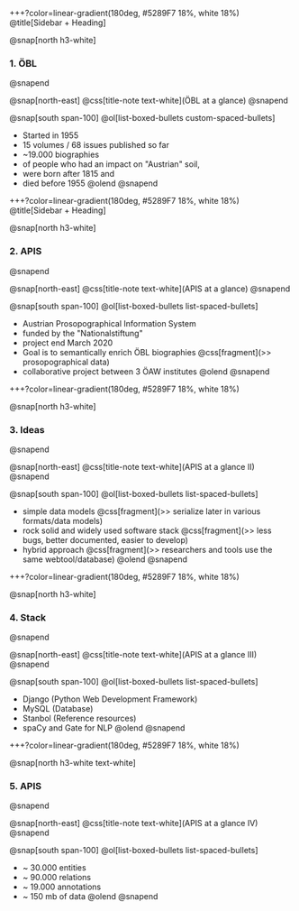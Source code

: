 +++?color=linear-gradient(180deg, #5289F7 18%, white 18%)
@title[Sidebar + Heading]

@snap[north h3-white]
### 1. ÖBL
@snapend

@snap[north-east]
@css[title-note text-white](ÖBL at a glance)
@snapend

@snap[south span-100]
@ol[list-boxed-bullets custom-spaced-bullets]
- Started in 1955
- 15 volumes / 68 issues published so far
- ~19.000 biographies
- of people who had an impact on "Austrian" soil,
- were born after 1815 and
- died before 1955
@olend
@snapend

+++?color=linear-gradient(180deg, #5289F7 18%, white 18%)
@title[Sidebar + Heading]

@snap[north h3-white]
### 2. APIS
@snapend

@snap[north-east]
@css[title-note text-white](APIS at a glance)
@snapend

@snap[south span-100]
@ol[list-boxed-bullets list-spaced-bullets]
- Austrian Prosopographical Information System
- funded by the "Nationalstiftung"
- project end March 2020
- Goal is to semantically enrich ÖBL biographies @css[fragment](\>\> prosopographical data)
- collaborative project between 3 ÖAW institutes
@olend
@snapend

+++?color=linear-gradient(180deg, #5289F7 18%, white 18%)

@snap[north h3-white]
### 3. Ideas
@snapend

@snap[north-east]
@css[title-note text-white](APIS at a glance II)
@snapend

@snap[south span-100]
@ol[list-boxed-bullets list-spaced-bullets]
- simple data models @css[fragment](\>\> serialize later in various formats/data models)
- rock solid and widely used software stack @css[fragment](\>\> less bugs, better documented, easier to develop)
- hybrid approach @css[fragment](\>\> researchers and tools use the same webtool/database)
@olend
@snapend

+++?color=linear-gradient(180deg, #5289F7 18%, white 18%)

@snap[north h3-white]
### 4. Stack
@snapend

@snap[north-east]
@css[title-note text-white](APIS at a glance III)
@snapend

@snap[south span-100]
@ol[list-boxed-bullets list-spaced-bullets]
- Django (Python Web Development Framework)
- MySQL (Database)
- Stanbol (Reference resources)
- spaCy and Gate for NLP
@olend
@snapend

+++?color=linear-gradient(180deg, #5289F7 18%, white 18%)

@snap[north h3-white text-white]
### 5. APIS
@snapend

@snap[north-east]
@css[title-note text-white](APIS at a glance IV)
@snapend

@snap[south span-100]
@ol[list-boxed-bullets list-spaced-bullets]
- ~ 30.000 entities
- ~ 90.000 relations
- ~ 19.000 annotations
- ~ 150 mb of data
@olend
@snapend
